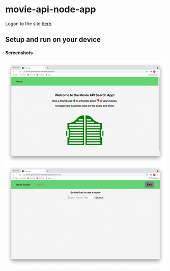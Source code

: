 # movie-api-node-app

Logon to the site [here](https://movie-api-search-to-rate.herokuapp.com).

## Setup and run on your device

#### Screenshots

![Landing Page](Screenshots/LandingPage.png)
![Search and first rate](Screenshots/MovieSearch1.png)

